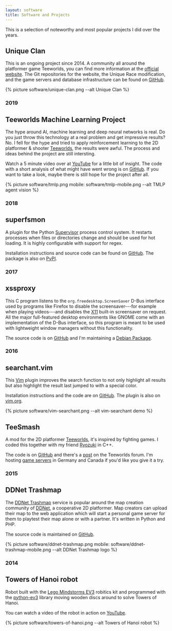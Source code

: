 ```yaml
---
layout: software
title: Software and Projects
---
```


This is a selection of noteworthy and most popular projects I did over the years.

## Unique Clan

This is an ongoing project since 2014. A community all around the platformer game Teeworlds, you can find more information at the [official website](https://uniqueclan.net/). The Git repositories for the website, the Unique Race modification, and the game servers and database infrastructure can be found on [GitHub](https://github.com/unique-clan).

{% picture software/unique-clan.png --alt Unique Clan %}

<h3 class="date-section">2019</h3>

## Teeworlds Machine Learning Project

The hype around AI, machine learning and deep neural networks is real. Do you just throw this technology at a real problem and get impressive results? No. I fell for the hype and tried to apply reinforcement learning to the 2D platformer & shooter [Teeworlds](https://www.teeworlds.com/), the results were awful. The process and ideas behind the project are still intersting.

Watch a 5 minute video over at [YouTube](https://youtu.be/sJ6R6zFMhE4) for a little bit of insight. The code with a short analysis of what might have went wrong is on [GitHub](https://github.com/timakro/tmlp). If you want to take a look, maybe there is still hope for the project after all.

{% picture software/tmlp.png mobile: software/tmlp-mobile.png --alt TMLP agent vision %}

<h3 class="date-section">2018</h3>

## superfsmon

A plugin for the Python [Supervisor](http://supervisord.org/) process control system. It restarts processes when files or directories change and should be used for hot loading. It is highly configurable with support for regex.

Installation instructions and source code can be found on [GitHub](https://github.com/timakro/superfsmon). The package is also on [PyPI](https://pypi.org/project/superfsmon/).

<h3 class="date-section">2017</h3>

## xssproxy

This C program listens to the `org.freedesktop.ScreenSaver` D-Bus interface used by programs like Firefox to disable the screensaver---for example when playing videos---and disables the [X11](https://en.wikipedia.org/wiki/X_Window_System) built-in screensaver on request. All the major full-featured desktop environments like GNOME come with an implementation of the D-Bus interface, so this program is meant to be used with lightweight window managers without this functionality.

The source code is on [GitHub](https://github.com/timakro/xssproxy) and I'm maintaining a [Debian Package](https://packages.debian.org/search?keywords=xssproxy).

<h3 class="date-section">2016</h3>

## searchant.vim

This [Vim](https://www.vim.org/) plugin improves the search function to not only highlight all results but also highlight the result last jumped to with a special color.

Installation instructions and the code are on [GitHub](https://github.com/timakro/vim-searchant). The plugin is also on [vim.org](https://www.vim.org/scripts/script.php?script_id=5404).

{% picture software/vim-searchant.png --alt vim-searchant demo %}

## TeeSmash

A mod for the 2D platformer [Teeworlds](https://www.teeworlds.com/), it's inspired by fighting games. I coded this together with my friend [Ryozuki](https://ryozuki.xyz/) in C++.

The code is on [GitHub](https://github.com/timazuki/TeeSmash) and there's a [post](https://www.teeworlds.com/forum/viewtopic.php?id=11878) on the Teeworlds forum. I'm hosting [game servers](https://uniqueclan.net/serverstatus/GER) in Germany and Canada if you'd like you give it a try.

<h3 class="date-section">2015</h3>

## DDNet Trashmap

The [DDNet Trashmap](https://trashmap.timakro.de/) service is popular around the map creation community of [DDNet](https://ddnet.tw/), a cooperative 2D platformer. Map creators can upload their map to the web application which will start a personal game server for them to playtest their map alone or with a partner. It's written in Python and PHP.

The source code is maintained on [GitHub](https://github.com/timakro/ddnet-trashmap).

{% picture software/ddnet-trashmap.png mobile: software/ddnet-trashmap-mobile.png --alt DDNet Trashmap logo %}

<h3 class="date-section">2014</h3>

## Towers of Hanoi robot

Robot built with the [Lego Mindstorms EV3](https://en.wikipedia.org/wiki/Lego_Mindstorms_EV3) robitics kit and programmed with the [python-ev3](https://github.com/topikachu/python-ev3) library moving wooden discs around to solve Towers of Hanoi.

You can watch a video of the robot in action on [YouTube](https://youtu.be/8ocxnWipQDw).

{% picture software/towers-of-hanoi.png --alt Towers of Hanoi robot %}
